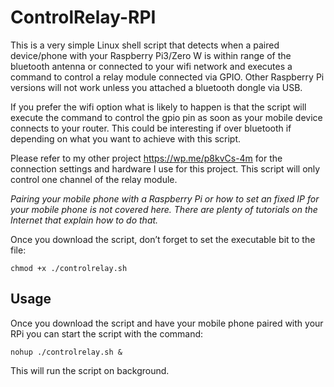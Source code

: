 # ControlRelay-RPI

This is a very simple Linux shell script that detects when a paired device/phone with your Raspberry Pi3/Zero W is within range of the bluetooth antenna or connected to your wifi network and executes a command to control a relay module connected via GPIO. Other Raspberry Pi versions will not work unless you attached a bluetooth dongle via USB.

If you prefer the wifi option what is likely to happen is that the script will execute the command to control the gpio pin as soon as your mobile device connects to your router. This could be interesting if over bluetooth if depending on what you want to achieve with this script.

Please refer to my other project https://wp.me/p8kvCs-4m for the connection settings and hardware I use for this project. This script will only control one channel of the relay module.

_Pairing your mobile phone with a Raspberry Pi or how to set an fixed IP for your mobile phone is not covered here. There are plenty of tutorials on the Internet that explain how to do that._


Once you download the script, don’t forget to set the executable bit to the file:
```
chmod +x ./controlrelay.sh
```

## Usage
Once you download the script and have your mobile phone paired with your RPi you can start the script with the command:
```
nohup ./controlrelay.sh &
```

This will run the script on background.
